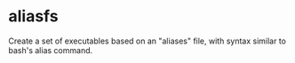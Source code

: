 # aliasfs
Create a set of executables based on an "aliases" file, with syntax similar to bash's alias command.
